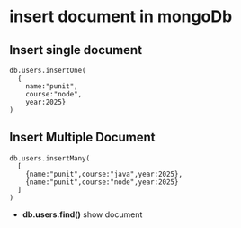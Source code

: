 # insert document in mongoDb

## Insert single document

```
db.users.insertOne(
  {
    name:"punit",
    course:"node",
    year:2025}
)
```

## Insert Multiple Document 

```
db.users.insertMany(
  [
    {name:"punit",course:"java",year:2025},
    {name:"punit",course:"node",year:2025}
  ]
)
```

- **db.users.find()** show document
  

